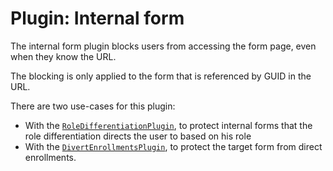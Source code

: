 # Plugin: Internal form

The internal form plugin blocks users from accessing the form page, even when they know the URL.

The blocking is only applied to the form that is referenced by GUID in the URL.

There are two use-cases for this plugin:

- With the [`RoleDifferentiationPlugin`](role_differentiation.md), to protect internal forms that the role differentiation
  directs the user to based on his role
- With the [`DivertEnrollmentsPlugin`](divert_enrollments.md), to protect the target form from direct enrollments.

